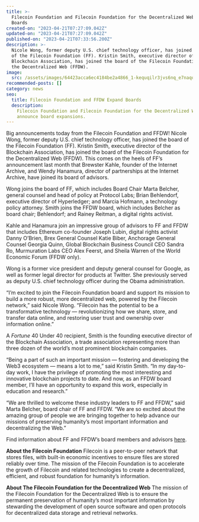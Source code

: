 ```yaml
---
title: >-
  Filecoin Foundation and Filecoin Foundation for the Decentralized Web Expand
  Boards
created-on: "2023-04-21T07:27:09.042Z"
updated-on: "2023-04-21T07:27:09.042Z"
published-on: "2023-04-21T07:33:56.200Z"
description: >-
  Nicole Wong, former deputy U.S. chief technology officer, has joined the board
  of the Filecoin Foundation (FF). Kristin Smith, executive director of the
  Blockchain Association, has joined the board of the Filecoin Foundation for
  the Decentralized Web (FFDW).
image:
  src: /assets/images/64423acca6ec4184be2a4866_1-kequqilr3jvs6nq_e7naqq.png
recommended-posts: []
category: news
seo:
  title: Filecoin Foundation and FFDW Expand Boards
  description:
    Filecoin Foundation and Filecoin Foundation for the Decentralized Web
    announce board expansions.
---
```


Big announcements today from the Filecoin Foundation and FFDW! Nicole Wong, former deputy U.S. chief technology officer, has joined the board of the Filecoin Foundation (FF). Kristin Smith, executive director of the Blockchain Association, has joined the board of the Filecoin Foundation for the Decentralized Web (FFDW). This comes on the heels of FF’s announcement last month that Brewster Kahle, founder of the Internet Archive, and Wendy Hanamura, director of partnerships at the Internet Archive, have joined its board of advisors.

Wong joins the board of FF, which includes Board Chair Marta Belcher, general counsel and head of policy at Protocol Labs; Brian Behlendorf, executive director of Hyperledger; and Marcia Hofmann, a technology policy attorney. Smith joins the FFDW board, which includes Belcher as board chair; Behlendorf; and Rainey Reitman, a digital rights activist.

Kahle and Hanamura join an impressive group of advisors to FF and FFDW that includes Ethereum co-founder Joseph Lubin, digital rights activist Danny O’Brien, Brex General Counsel Katie Biber, Anchorage General Counsel Georgia Quinn, Global Blockchain Business Council CEO Sandra Ro, Murmuration Labs CEO Alex Feerst, and Sheila Warren of the World Economic Forum (FFDW only).

Wong is a former vice president and deputy general counsel for Google, as well as former legal director for products at Twitter. She previously served as deputy U.S. chief technology officer during the Obama administration.

“I’m excited to join the Filecoin Foundation board and support its mission to build a more robust, more decentralized web, powered by the Filecoin network,” said Nicole Wong. “Filecoin has the potential to be a transformative technology — revolutionizing how we share, store, and transfer data online, and restoring user trust and ownership over information online.”

A _Fortune_ 40 Under 40 recipient, Smith is the founding executive director of the Blockchain Association, a trade association representing more than three dozen of the world’s most prominent blockchain companies.

“Being a part of such an important mission — fostering and developing the Web3 ecosystem — means a lot to me,” said Kristin Smith. “In my day-to-day work, I have the privilege of promoting the most interesting and innovative blockchain projects to date. And now, as an FFDW board member, I’ll have an opportunity to expand this work, especially in education and research.”

“We are thrilled to welcome these industry leaders to FF and FFDW,” said Marta Belcher, board chair of FF and FFDW. “We are so excited about the amazing group of people we are bringing together to help advance our missions of preserving humanity’s most important information and decentralizing the Web.”

Find information about FF and FFDW’s board members and advisors [here](https://medium.com/p/ed13da68c66a/edit).

**About the Filecoin Foundation**
Filecoin is a peer-to-peer network that stores files, with built-in economic incentives to ensure files are stored reliably over time. The mission of the Filecoin Foundation is to accelerate the growth of Filecoin and related technologies to create a decentralized, efficient, and robust foundation for humanity’s information.

**About The Filecoin Foundation for the Decentralized Web**
The mission of the Filecoin Foundation for the Decentralized Web is to ensure the permanent preservation of humanity’s most important information by stewarding the development of open source software and open protocols for decentralized data storage and retrieval networks.
